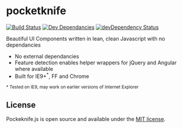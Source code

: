 pocketknife
===========

[![Build Status](https://travis-ci.org/sw4/pocketknife.svg)](https://travis-ci.org/sw4/pocketknife)
[![Dev Dependancies](https://david-dm.org/sw4/pocketknife.png)](https://david-dm.org/sw4/pocketknife)
[![devDependency Status](https://david-dm.org/sw4/pocketknife/dev-status.svg)](https://david-dm.org/sw4/pocketknife#info=devDependencies)

Beautiful UI Components written in lean, clean Javascript with no dependancies

- No external dependancies
- Feature detection enables helper wrappers for jQuery and Angular where available
- Built for IE9+<sup>*</sup>, FF and Chrome

<sup>* Tested on IE9, may work on earlier versions of Internet Explorer</sup>


License
----

Pockeknife.js is open source and available under the [MIT license](https://github.com/sw4/pocketknife/blob/master/LICENSE-MIT).
